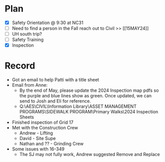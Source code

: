 # Plan
 
- [x] Safety Orientation @ 9:30 at NC31
- [ ] Need to find a person in the Fall reach out to Civil >> [[15MAY24]]
- [ ] UH south trip?
- [ ] Safety Training
- [x] Inspection

# Record
- Got an email to help Patti with a title sheet
- Email from Anne:
	- By the end of May, please update the 2024 Inspection map pdfs so the purple and blue lines show as green.  Once updated, we can send to Josh and Eli for reference.
	- Q:\AES\CIVIL\Information Library\ASSET MANAGEMENT PROGRAMS\SIDEWALK PROGRAM\Primary Walks\2024 Inspection Sheets
- Finished inspection of Grid 17
- Met with the Construction Crew
	- Andrew - Lifting
	- David - Site Supe
	- Nathan and ?? - Grinding Crew
- Some issues with 16-349
	- The SJ may not fully work, Andrew suggested Remove and Replace
